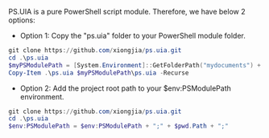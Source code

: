 PS.UIA is a pure PowerShell script module. Therefore, we have below 2 options: 
* Option 1: Copy the "ps.uia" folder to your PowerShell module folder.         
```ps1
git clone https://github.com/xiongjia/ps.uia.git 
cd .\ps.uia 
$myPSModulePath = [System.Environment]::GetFolderPath("mydocuments") + "\WindowsPowerShell\Modules" 
Copy-Item .\ps.uia $myPSModulePath\ps.uia -Recurse 
```  
* Option 2: Add the project root path to your $env:PSModulePath environment.  
```ps1
git clone https://github.com/xiongjia/ps.uia.git 
cd .\ps.uia 
$env:PSModulePath = $env:PSModulePath + ";" + $pwd.Path + ";"
``` 

